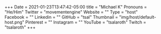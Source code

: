 +++
Date = 2021-01-23T13:47:42-05:00
title = "Michael K"
Pronouns = "He/Him"
Twitter = "movementengine"
Website = ""
Type = "host"
Facebook = ""
Linkedin = ""
GitHub = "tsal"
Thumbnail = "img/host/default-host.png"
Pinterest = ""
Instagram = ""
YouTube = "tsalaroth"
Twitch = "tsalaroth"
+++

